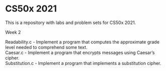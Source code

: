 # CS50x 2021

This is a repository with labs and problem sets for CS50x 2021.

Week 2

Readability.c - Implement a program that computes the approximate grade level needed to comprehend some text.<br>
Caesar.c - Implement a program that encrypts messages using Caesar’s cipher.<br>
Substitution.c - Implement a program that implements a substitution cipher.
